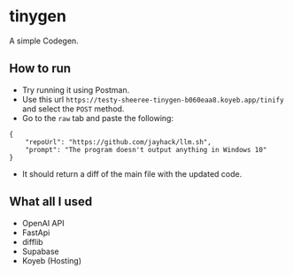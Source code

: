 # tinygen

A simple Codegen.

## How to run
- Try running it using Postman.
- Use this url `https://testy-sheeree-tinygen-b060eaa8.koyeb.app/tinify` and select the `POST` method.
- Go to the `raw` tab and paste the following:
```
{
    "repoUrl": "https://github.com/jayhack/llm.sh",
    "prompt": "The program doesn't output anything in Windows 10"
}
```
- It should return a diff of the main file with the updated code.

## What all I used
- OpenAI API
- FastApi
- difflib
- Supabase
- Koyeb (Hosting)